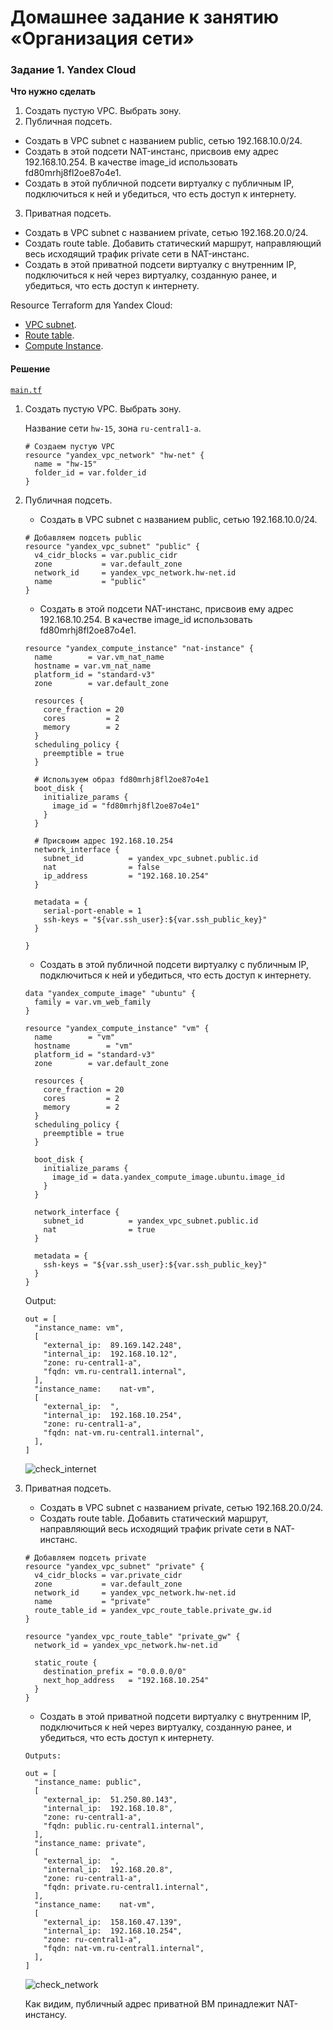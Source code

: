 # Домашнее задание к занятию «Организация сети»

### Задание 1. Yandex Cloud 

**Что нужно сделать**

1. Создать пустую VPC. Выбрать зону.
2. Публичная подсеть.

 - Создать в VPC subnet с названием public, сетью 192.168.10.0/24.
 - Создать в этой подсети NAT-инстанс, присвоив ему адрес 192.168.10.254. В качестве image_id использовать fd80mrhj8fl2oe87o4e1.
 - Создать в этой публичной подсети виртуалку с публичным IP, подключиться к ней и убедиться, что есть доступ к интернету.
3. Приватная подсеть.
 - Создать в VPC subnet с названием private, сетью 192.168.20.0/24.
 - Создать route table. Добавить статический маршрут, направляющий весь исходящий трафик private сети в NAT-инстанс.
 - Создать в этой приватной подсети виртуалку с внутренним IP, подключиться к ней через виртуалку, созданную ранее, и убедиться, что есть доступ к интернету.

Resource Terraform для Yandex Cloud:

- [VPC subnet](https://registry.terraform.io/providers/yandex-cloud/yandex/latest/docs/resources/vpc_subnet).
- [Route table](https://registry.terraform.io/providers/yandex-cloud/yandex/latest/docs/resources/vpc_route_table).
- [Compute Instance](https://registry.terraform.io/providers/yandex-cloud/yandex/latest/docs/resources/compute_instance).


#### Решение

[`main.tf`](./terraform/main.tf)

1. Создать пустую VPC. Выбрать зону.
    

    Название сети `hw-15`, зона `ru-central1-a`.
    
    ``` hcl
    # Создаем пустую VPC
    resource "yandex_vpc_network" "hw-net" {
      name = "hw-15"
      folder_id = var.folder_id
    }
    ```

2. Публичная подсеть.
    * Создать в VPC subnet с названием public, сетью 192.168.10.0/24.

    ``` hcl
    # Добавляем подсеть public
    resource "yandex_vpc_subnet" "public" {
      v4_cidr_blocks = var.public_cidr
      zone           = var.default_zone
      network_id     = yandex_vpc_network.hw-net.id
      name           = "public"
    }
    ```

    * Создать в этой подсети NAT-инстанс, присвоив ему адрес 192.168.10.254. В качестве image_id использовать fd80mrhj8fl2oe87o4e1.

    ``` hcl
    resource "yandex_compute_instance" "nat-instance" {
      name        = var.vm_nat_name
      hostname = var.vm_nat_name
      platform_id = "standard-v3"
      zone        = var.default_zone

      resources {
        core_fraction = 20
        cores         = 2
        memory        = 2
      }
      scheduling_policy {
        preemptible = true
      }

      # Используем образ fd80mrhj8fl2oe87o4e1
      boot_disk {
        initialize_params {
          image_id = "fd80mrhj8fl2oe87o4e1"
        }
      }

      # Присвоим адрес 192.168.10.254
      network_interface {
        subnet_id          = yandex_vpc_subnet.public.id
        nat                = false
        ip_address         = "192.168.10.254"
      }

      metadata = {
        serial-port-enable = 1
        ssh-keys = "${var.ssh_user}:${var.ssh_public_key}"
      }

    }
    ```

    * Создать в этой публичной подсети виртуалку с публичным IP, подключиться к ней и убедиться, что есть доступ к интернету.

    ``` hcl
    data "yandex_compute_image" "ubuntu" {
      family = var.vm_web_family
    }

    resource "yandex_compute_instance" "vm" {
      name        = "vm"
      hostname        = "vm"
      platform_id = "standard-v3"
      zone        = var.default_zone

      resources {
        core_fraction = 20
        cores         = 2
        memory        = 2
      }
      scheduling_policy {
        preemptible = true
      }

      boot_disk {
        initialize_params {
          image_id = data.yandex_compute_image.ubuntu.image_id
        }
      }

      network_interface {
        subnet_id          = yandex_vpc_subnet.public.id
        nat                = true
      }

      metadata = {
        ssh-keys = "${var.ssh_user}:${var.ssh_public_key}"
      }
    }

    ```

    Output:
    ``` 
    out = [
      "instance_name: vm",
      [
        "external_ip:  89.169.142.248",
        "internal_ip:  192.168.10.12",
        "zone: ru-central1-a",
        "fqdn: vm.ru-central1.internal",
      ],
      "instance_name:    nat-vm",
      [
        "external_ip:  ",
        "internal_ip:  192.168.10.254",
        "zone: ru-central1-a",
        "fqdn: nat-vm.ru-central1.internal",
      ],
    ]
    ```

    ![check_internet](./images/1.png)

3. Приватная подсеть.
    * Создать в VPC subnet с названием private, сетью 192.168.20.0/24.
    * Создать route table. Добавить статический маршрут, направляющий весь исходящий трафик private сети в NAT-инстанс.

    ```
    # Добавляем подсеть private
    resource "yandex_vpc_subnet" "private" {
      v4_cidr_blocks = var.private_cidr
      zone           = var.default_zone
      network_id     = yandex_vpc_network.hw-net.id
      name           = "private"
      route_table_id = yandex_vpc_route_table.private_gw.id
    }
    ```
    ```
    resource "yandex_vpc_route_table" "private_gw" {
      network_id = yandex_vpc_network.hw-net.id

      static_route {
        destination_prefix = "0.0.0.0/0"
        next_hop_address   = "192.168.10.254"
      }
    }
    ```

    * Создать в этой приватной подсети виртуалку с внутренним IP, подключиться к ней через виртуалку, созданную ранее, и убедиться, что есть доступ к интернету.

    ```
    Outputs:

    out = [
      "instance_name: public",
      [
        "external_ip:  51.250.80.143",
        "internal_ip:  192.168.10.8",
        "zone: ru-central1-a",
        "fqdn: public.ru-central1.internal",
      ],
      "instance_name: private",
      [
        "external_ip:  ",
        "internal_ip:  192.168.20.8",
        "zone: ru-central1-a",
        "fqdn: private.ru-central1.internal",
      ],
      "instance_name:    nat-vm",
      [
        "external_ip:  158.160.47.139",
        "internal_ip:  192.168.10.254",
        "zone: ru-central1-a",
        "fqdn: nat-vm.ru-central1.internal",
      ],
    ]
    ```

    ![check_network](./images/2.png)

    Как видим, публичный адрес приватной ВМ принадлежит NAT-инстансу.
